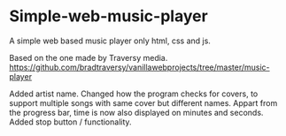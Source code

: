 # Simple-web-music-player
A simple web based music player only html, css and js.

Based on the one made by Traversy media.
https://github.com/bradtraversy/vanillawebprojects/tree/master/music-player

Added artist name.
Changed how the program checks for covers, to support multiple songs with same cover but different names.
Appart from the progress bar, time is now also displayed on minutes and seconds.
Added stop button / functionality.

